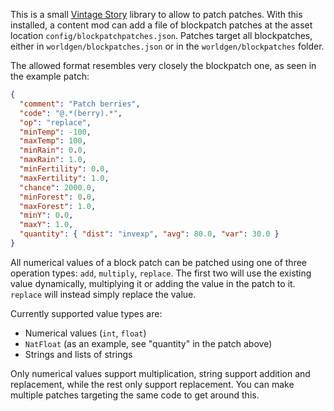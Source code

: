 This is a small [Vintage Story](https://www.vintagestory.at) library to allow to patch patches. With this installed, a content mod can add a file of blockpatch patches at the asset location `config/blockpatchpatches.json`. Patches target all blockpatches, either in `worldgen/blockpatches.json` or in the `worldgen/blockpatches` folder.

The allowed format resembles very closely the blockpatch one, as seen in the example patch:
```json
{
  "comment": "Patch berries",
  "code": "@.*(berry).*",
  "op": "replace",
  "minTemp": -100,
  "maxTemp": 100,
  "minRain": 0.0,
  "maxRain": 1.0,
  "minFertility": 0.0,
  "maxFertility": 1.0,
  "chance": 2000.0,
  "minForest": 0.0,
  "maxForest": 1.0,
  "minY": 0.0,
  "maxY": 1.0,
  "quantity": { "dist": "invexp", "avg": 80.0, "var": 30.0 }
}
```
All numerical values of a block patch can be patched using one of three operation types: `add`, `multiply`, `replace`. The first two will use the existing value dynamically, multiplying it or adding the value in the patch to it. `replace` will instead simply replace the value.

Currently supported value types are:
- Numerical values (`int`, `float`)
- `NatFloat` (as an example, see "quantity" in the patch above)
- Strings and lists of strings
  
Only numerical values support multiplication, string support addition and replacement, while the rest only support replacement. You can make multiple patches targeting the same code to get around this.
